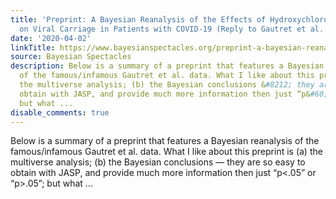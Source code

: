 ```yaml
---
title: 'Preprint: A Bayesian Reanalysis of the Effects of Hydroxychloroquine and Azithromycin
  on Viral Carriage in Patients with COVID-19 (Reply to Gautret et al. 2020)'
date: '2020-04-02'
linkTitle: https://www.bayesianspectacles.org/preprint-a-bayesian-reanalysis-of-the-effects-of-hydroxychloroquine-and-azithromycin-on-viral-carriage-in-patients-with-covid-19-reply-to-gautret-et-al-2020/
source: Bayesian Spectacles
description: Below is a summary of a preprint that features a Bayesian reanalysis
  of the famous/infamous Gautret et al. data. What I like about this preprint is (a)
  the multiverse analysis; (b) the Bayesian conclusions &#8212; they are so easy to
  obtain with JASP, and provide much more information then just “p&#60;.05” or “p>.05”;
  but what ...
disable_comments: true
---
```

Below is a summary of a preprint that features a Bayesian reanalysis of the famous/infamous Gautret et al. data. What I like about this preprint is (a) the multiverse analysis; (b) the Bayesian conclusions &#8212; they are so easy to obtain with JASP, and provide much more information then just “p&#60;.05” or “p>.05”; but what ...